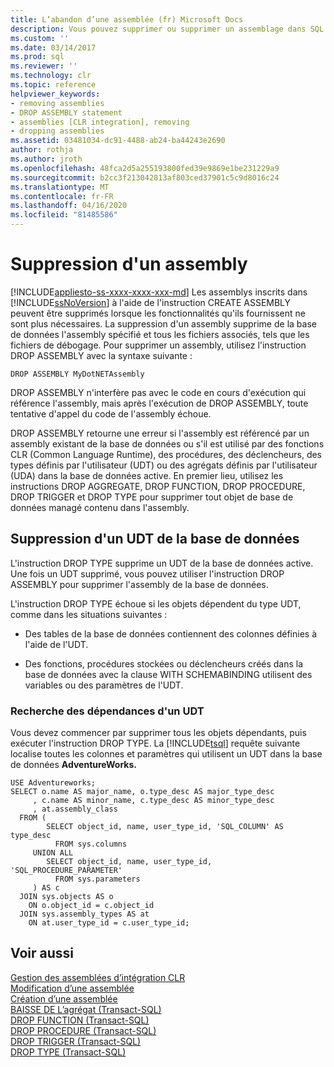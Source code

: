 ```yaml
---
title: L’abandon d’une assemblée (fr) Microsoft Docs
description: Vous pouvez supprimer ou supprimer un assemblage dans SQL Server lorsqu’il n’est plus nécessaire. Utilisez DROP ASSEMBLY pour supprimer un assemblage et ses fichiers associés.
ms.custom: ''
ms.date: 03/14/2017
ms.prod: sql
ms.reviewer: ''
ms.technology: clr
ms.topic: reference
helpviewer_keywords:
- removing assemblies
- DROP ASSEMBLY statement
- assemblies [CLR integration], removing
- dropping assemblies
ms.assetid: 03481034-dc91-4488-ab24-ba44243e2690
author: rothja
ms.author: jroth
ms.openlocfilehash: 48fca2d5a255193800fed39e9869e1be231229a9
ms.sourcegitcommit: b2cc3f213042813af803ced37901c5c9d8016c24
ms.translationtype: MT
ms.contentlocale: fr-FR
ms.lasthandoff: 04/16/2020
ms.locfileid: "81485586"
---
```

# <a name="dropping-an-assembly"></a>Suppression d'un assembly
[!INCLUDE[appliesto-ss-xxxx-xxxx-xxx-md](../../../includes/appliesto-ss-xxxx-xxxx-xxx-md.md)]
  Les assemblys inscrits dans [!INCLUDE[ssNoVersion](../../../includes/ssnoversion-md.md)] à l'aide de l'instruction CREATE ASSEMBLY peuvent être supprimés lorsque les fonctionnalités qu'ils fournissent ne sont plus nécessaires. La suppression d'un assembly supprime de la base de données l'assembly spécifié et tous les fichiers associés, tels que les fichiers de débogage. Pour supprimer un assembly, utilisez l'instruction DROP ASSEMBLY avec la syntaxe suivante :  
  
```  
DROP ASSEMBLY MyDotNETAssembly  
```  
  
 DROP ASSEMBLY n'interfère pas avec le code en cours d'exécution qui référence l'assembly, mais après l'exécution de DROP ASSEMBLY, toute tentative d'appel du code de l'assembly échoue.  
  
 DROP ASSEMBLY retourne une erreur si l'assembly est référencé par un assembly existant de la base de données ou s'il est utilisé par des fonctions CLR (Common Language Runtime), des procédures, des déclencheurs, des types définis par l'utilisateur (UDT) ou des agrégats définis par l'utilisateur (UDA) dans la base de données active. En premier lieu, utilisez les instructions DROP AGGREGATE, DROP FUNCTION, DROP PROCEDURE, DROP TRIGGER et DROP TYPE pour supprimer tout objet de base de données managé contenu dans l'assembly.  
  
## <a name="removing-a-udt-from-the-database"></a>Suppression d'un UDT de la base de données  
 L'instruction DROP TYPE supprime un UDT de la base de données active. Une fois un UDT supprimé, vous pouvez utiliser l'instruction DROP ASSEMBLY pour supprimer l'assembly de la base de données.  
  
 L'instruction DROP TYPE échoue si les objets dépendent du type UDT, comme dans les situations suivantes :  
  
-   Des tables de la base de données contiennent des colonnes définies à l'aide de l'UDT.  
  
-   Des fonctions, procédures stockées ou déclencheurs créés dans la base de données avec la clause WITH SCHEMABINDING utilisent des variables ou des paramètres de l'UDT.  
  
### <a name="finding-udt-dependencies"></a>Recherche des dépendances d'un UDT  
 Vous devez commencer par supprimer tous les objets dépendants, puis exécuter l'instruction DROP TYPE. La [!INCLUDE[tsql](../../../includes/tsql-md.md)] requête suivante localise toutes les colonnes et paramètres qui utilisent un UDT dans la base de données **AdventureWorks.**  
  
```  
USE Adventureworks;  
SELECT o.name AS major_name, o.type_desc AS major_type_desc  
     , c.name AS minor_name, c.type_desc AS minor_type_desc  
     , at.assembly_class  
  FROM (  
        SELECT object_id, name, user_type_id, 'SQL_COLUMN' AS type_desc  
          FROM sys.columns  
     UNION ALL  
        SELECT object_id, name, user_type_id, 'SQL_PROCEDURE_PARAMETER'  
          FROM sys.parameters  
     ) AS c  
  JOIN sys.objects AS o  
    ON o.object_id = c.object_id  
  JOIN sys.assembly_types AS at  
    ON at.user_type_id = c.user_type_id;   
```  
  
## <a name="see-also"></a>Voir aussi  
 [Gestion des assemblées d’intégration CLR](../../../relational-databases/clr-integration/assemblies/managing-clr-integration-assemblies.md)   
 [Modification d’une assemblée](../../../relational-databases/clr-integration/assemblies/altering-an-assembly.md)   
 [Création d’une assemblée](../../../relational-databases/clr-integration/assemblies/creating-an-assembly.md)   
 [BAISSE DE L’agrégat &#40;Transact-SQL&#41;](../../../t-sql/statements/drop-aggregate-transact-sql.md)   
 [DROP FUNCTION &#40;Transact-SQL&#41;](../../../t-sql/statements/drop-function-transact-sql.md)   
 [DROP PROCEDURE &#40;Transact-SQL&#41;](../../../t-sql/statements/drop-procedure-transact-sql.md)   
 [DROP TRIGGER &#40;Transact-SQL&#41;](../../../t-sql/statements/drop-trigger-transact-sql.md)   
 [DROP TYPE &#40;Transact-SQL&#41;](../../../t-sql/statements/drop-type-transact-sql.md)  
  
  
